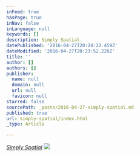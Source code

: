 ```yaml
---
inFeed: true
hasPage: true
inNav: false
inLanguage: null
keywords: []
description: Simply Spatial
datePublished: '2016-04-27T20:24:22.459Z'
dateModified: '2016-04-27T20:23:52.226Z'
title: ''
author: []
authors: []
publisher:
  name: null
  domain: null
  url: null
  favicon: null
starred: false
sourcePath: _posts/2016-04-27-simply-spatial.md
published: true
url: simply-spatial/index.html
_type: Article

---
```

[_Simply Spatial_][0]
![](https://the-grid-user-content.s3-us-west-2.amazonaws.com/ff841d9d-4f38-412c-ba29-5e5b2cc34857.png)

[0]: https://www.youtube.com/watch?v=xjEgP9DYBek